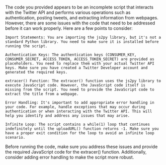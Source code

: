 The code you provided appears to be an incomplete script that interacts with the Twitter API and performs various operations such as authentication, posting tweets, and extracting information from webpages. However, there are some issues with the code that need to be addressed before it can work properly. Here are a few points to consider:

    Import Statements: You are importing the js2py library, but it's not a standard Python library. You need to make sure it is installed before running the script.

    Authentication Keys: The authentication keys (CONSUMER_KEY, CONSUMER_SECRET, ACCESS_TOKEN, ACCESS_TOKEN_SECRET) are provided as placeholders. You need to replace them with your actual Twitter API keys. Make sure you have created a Twitter Developer account and generated the required keys.

    extracer() Function: The extracer() function uses the js2py library to execute JavaScript code. However, the JavaScript code itself is missing from the script. You need to provide the JavaScript code to extract the title from a webpage.

    Error Handling: It's important to add appropriate error handling in your code. For example, handle exceptions that may occur during authentication or when interacting with the Twitter API. This will help you identify and address any issues that may arise.

    Infinite Loop: The script contains a while(1) loop that continues indefinitely until the uploadURL() function returns -1. Make sure you have a proper exit condition for the loop to avoid an infinite loop scenario.

Before running the code, make sure you address these issues and provide the required JavaScript code for the extracer() function. Additionally, consider adding error handling to make the script more robust.
